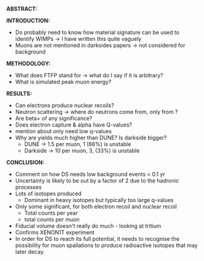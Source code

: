 **ABSTRACT:**


**INTRODUCTION:**
- Do probably need to know how material signature can be used to identify WIMPs -> I have written this quite vaguely
- Muons are not mentioned in darksides papers -> not considered for background 

**METHODOLOGY:**
- What does FTFP stand for -> what do I say if it is arbitrary?
- What is simulated peak muon energy?

**RESULTS:**
- Can electrons produce nuclear recoils?
- Neutron scattering -> where do neutrons come from, only from ?
- Are beta+ of any significance?
- Does electron capture & alpha have Q-values?
- mention about only need low q-values
- Why are yields much higher than DUNE? Is darkside bigger?
	- DUNE -> 1.5 per muon, 1 (66%) is unstable
	- Darkside -> 10 per muon, 3, (33%) is unstable

**CONCLUSION:**
- Comment on how DS needs low background events < 0.1 yr
- Uncertainty is likely to be out by a factor of 2 due to the hadronic processes
- Lots of isotopes produced
	- Dominant in heavy isotopes but typically too large q-values
- Only some significant, for both electron recoil and nuclear recoil
	- Total counts per year
	- total counts per muon
- Fiducial volume doesn't really do much - looking at tritium
- Confirms XENON1T experiment 
- In order for DS to reach its full potential, it needs to recognise the possibility for muon spallations to produce radioactive isotopes that may later decay.